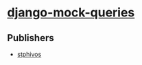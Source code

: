 # [django-mock-queries](https://pypi.org/project/django-mock-queries)



## Publishers
- [stphivos](https://pypi.org/user/stphivos)


